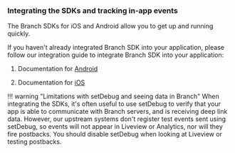 ### Integrating the SDKs and tracking in-app events

The Branch SDKs for iOS and Android allow you to get up and running quickly. 

If you haven't already integrated Branch SDK into your application, please follow our integration guide to integrate Branch SDK into your application:

1. Documentation for [Android](/pages/apps/android/)

1. Documentation for [iOS](/pages/apps/ios/)

!!! warning "Limitations with setDebug and seeing data in Branch"
	When integrating the SDKs, it's often useful to use setDebug to verify that your app is able to communicate with Branch servers, and is receiving deep link data. However, our upstream systems don't register test events sent using setDebug, so events will not appear in Liveview or Analytics, nor will they fire postbacks. You should disable setDebug when looking at Liveview or testing postbacks.

